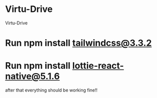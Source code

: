 # Virtu-Drive
 Virtu-Drive
 # Run npm install tailwindcss@3.3.2
 # Run npm install lottie-react-native@5.1.6

 after that everything should be working fine!!
